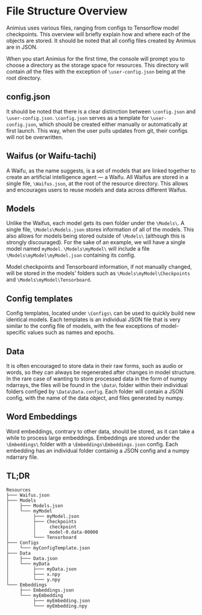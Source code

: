 # File Structure Overview

Animius uses various files, ranging from configs to Tensorflow model checkpoints. This overview will briefly explain how and where each of the objects are stored. It should be noted that all config files created by Animius are in JSON.

When you start Animius for the first time, the console will prompt you to choose a directory as the storage space for resources. This directory will contain *all* the files with the exception of `\user-config.json` being at the root directory.

## config.json

It should be noted that there is a clear distinction between `\config.json` and `\user-config.json`. `\config.json` serves as a template for `\user-config.json`, which should be created either manually or automatically at first launch. This way, when the user pulls updates from git, their configs will not be overwritten.

## Waifus (or Waifu-tachi)

A Waifu, as the name suggests, is a set of models that are linked together to create an artificial intelligence agent — a Waifu. All Waifus are stored in a single file, `\Waifus.json`, at the root of the resource directory. This allows and encourages users to reuse models and data across different Waifus.

## Models

Unlike the Waifus, each model gets its own folder under the `\Models\`. A single file, `\Models\Models.json` stores information of all of the models. This also allows for models being stored outside of `\Models\` (although this is strongly discouraged). For the sake of an example, we will have a single model named `myModel`. `\Models\myModel\` will include a file `\Models\myModel\myModel.json` containing its config.

Model checkpoints and Tensorboard information, if not manually changed, will be stored in the models' folders such as `\Models\myModel\Checkpoints` and `\Models\myModel\Tensorboard`.

## Config templates

Config templates, located under `\Configs\` can be used to quickly build new identical models. Each templates is an individual JSON file that is very similar to the config file of models, with the few exceptions of model-specific values such as names and epochs.

## Data

It is often encouraged to store data in their raw forms, such as audio or words, so they can always be regenerated after changes in model structure. In the rare case of wanting to store processed data in the form of numpy ndarrays, the files will be found in the `\Data\` folder within their individual folders configed by `\Data\Data.config`. Each folder will contain a JSON config, with the name of the data object, and files generated by numpy.  

## Word Embeddings

Word embeddings, contrary to other data, should be stored, as it can take a while to process large embeddings. Embeddings are stored under the `\Embeddings\` folder with a `\Embeddings\Embeddings.json` config. Each embedding has an individual folder containig a JSON config and a numpy ndarrary file.

## TL;DR
```
Resources
├─── Waifus.json
├─── Models
│    ├─── Models.json
│    └─── myModel
│         ├─── myModel.json
│         ├─── Checkpoints
│         │     checkpoint
│         │     model-0.data-00000
│         └─── Tensorboard     
├─── Configs
│    └─── myConfigTemplate.json
├─── Data
│    ├─── Data.json
│    └─── myData
│         ├─── myData.json
│         ├─── x.npy
│         └─── y.npy
└─── Embeddings
     ├─── Embeddings.json
     └─── myEmbedding
          ├─── myEmbedding.json
          └─── myEmbedding.npy
```